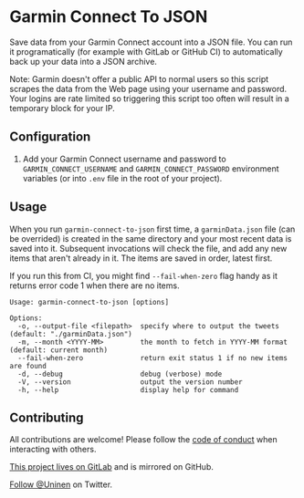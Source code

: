 # Garmin Connect To JSON

Save data from your Garmin Connect account into a JSON file. You can run it programatically (for example with GitLab or GitHub CI) to automatically back up your data into a JSON archive.

Note: Garmin doesn't offer a public API to normal users so this script scrapes the data from the Web page using your username and password. Your logins are rate limited so triggering this script too often will result in a temporary block for your IP.

## Configuration

1. Add your Garmin Connect username and password to `GARMIN_CONNECT_USERNAME` and `GARMIN_CONNECT_PASSWORD` environment variables (or into `.env` file in the root of your project).

## Usage

When you run `garmin-connect-to-json` first time, a `garminData.json` file (can be overrided) is created in the same directory and your most recent data is saved into it. Subsequent invocations will check the file, and add any new items that aren't already in it. The items are saved in order, latest first.

If you run this from CI, you might find `--fail-when-zero` flag handy as it returns error code 1 when there are no items.

```
Usage: garmin-connect-to-json [options]

Options:
  -o, --output-file <filepath>  specify where to output the tweets (default: "./garminData.json")
  -m, --month <YYYY-MM>         the month to fetch in YYYY-MM format (default: current month)
  --fail-when-zero              return exit status 1 if no new items are found
  -d, --debug                   debug (verbose) mode
  -V, --version                 output the version number
  -h, --help                    display help for command
```

## Contributing

All contributions are welcome! Please follow the [code of conduct](https://www.contributor-covenant.org/version/2/0/code_of_conduct/) when interacting with others.

[This project lives on GitLab](https://gitlab.com/uninen/garmin-connect-to-json) and is mirrored on GitHub.

[Follow @Uninen](https://twitter.com/uninen) on Twitter.
